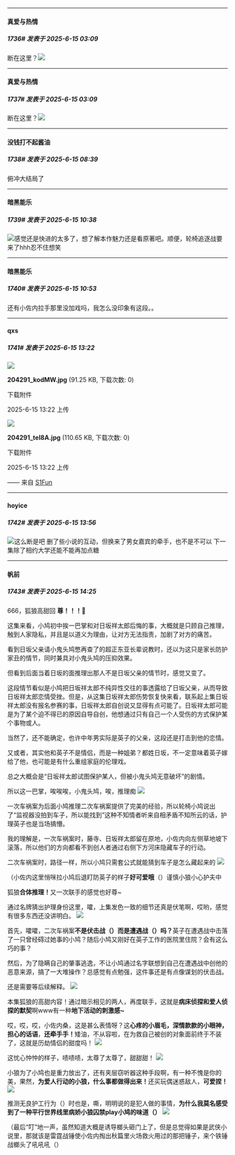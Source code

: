 ﻿
*****

####  真爱与热情  
##### 1736#       发表于 2025-6-15 03:09

断在这里？<img src="https://static.stage1st.com/image/smiley/face2017/125.png" referrerpolicy="no-referrer">


*****

####  真爱与热情  
##### 1737#       发表于 2025-6-15 03:09

断在这里？<img src="https://static.stage1st.com/image/smiley/face2017/125.png" referrerpolicy="no-referrer">

*****

####  没钱打不起酱油  
##### 1738#       发表于 2025-6-15 08:39

俯冲大结局了


*****

####  暗黑能乐  
##### 1739#       发表于 2025-6-15 10:38

<img src="https://static.stage1st.com/image/smiley/face2017/002.png" referrerpolicy="no-referrer">感觉还是快进的太多了，想了解本作魅力还是看原著吧。顺便，轮椅追逐战要来了hhh忍不住想笑

*****

####  暗黑能乐  
##### 1740#       发表于 2025-6-15 10:53

还有小佐内拉手那里没加戏吗，我怎么没印象有这段。。


*****

####  qxs  
##### 1741#       发表于 2025-6-15 13:22

<img src="https://img.stage1st.com/forum/202506/15/132212bp0nq1k9p6tdbnfz.jpg" referrerpolicy="no-referrer">

<strong>204291_kodMW.jpg</strong> (91.25 KB, 下载次数: 0)

下载附件

2025-6-15 13:22 上传

<img src="https://img.stage1st.com/forum/202506/15/132212trifpi19if1j3i93.jpg" referrerpolicy="no-referrer">

<strong>204291_teI8A.jpg</strong> (110.65 KB, 下载次数: 0)

下载附件

2025-6-15 13:22 上传

—— 来自 [S1Fun](https://s1fun.koalcat.com)


*****

####  hoyice  
##### 1742#       发表于 2025-6-15 13:56

<img src="https://static.stage1st.com/image/smiley/face2017/019.png" referrerpolicy="no-referrer">这么断是吧
删了些小说的互动，但换来了男女嘉宾的牵手，也不是不可以
下一集除了相约大学还能不能再加点糖


*****

####  帆前  
##### 1743#       发表于 2025-6-15 14:25

666，狐狼高甜回
<strong>尊！！！🥰</strong>

这集来看，小鸠初中挨一巴掌和对日坂祥太郎后悔的事，大概就是只顾自己推理，触到人家隐私，并且是以道义为理由，让对方无法指责，加剧了对方的痛苦。

看到日坂父亲请小鬼头鸠憋再查了的超正东亚长辈说教时，还以为这只是家长防护家丑的情节，同时兼具对小鬼头鸠的压抑效果。

但看到后面当着日坂的面推理出那人不是日坂父亲的情节时，感觉又变了。

这段情节看似是小鸠把日坂祥太郎不纯异性交往的事透露给了日坂父亲，从而导致日坂祥太郎恋情受挫。但是，从这集日坂祥太郎伤势恢复快来看，联系起上集日坂祥太郎没有报名参赛的事，日坂祥太郎自创说又显得有点可能了。日坂祥太郎可能是为了某个迫不得已的原因自导自创，他想通过只有自己一个人受伤的方式保护某个事物或人。

当然了，还不能确定，也许中年男实际是英子的父亲，这段还是打击到他的恋情。

又或者，其实他和英子不是情侣，而是一种姐弟？都姓日坂，不一定意味着英子嫁给了他，也可能是有什么重组家庭的伦理戏。

总之大概会是“日坂祥太郎试图保护某人，但被小鬼头鸠无意破坏”的剧情。

所以这一巴掌，唉唉唉，小鬼头鸠，唉，推理痴
<img src="https://p.sda1.dev/24/1108152be402f905d67c0142ff70bb12/MTXX_PT20250615_124325923.jpg" referrerpolicy="no-referrer">

一次车祸案为后面小鸠推理二次车祸案提供了完美的经验，所以轮椅小鸠说出了“监视器没拍到车子，所以能找到”这种不知情者听来自相矛盾不知所云的话，护理英子也是当场搞懵。

我的理解是，一次车祸案时，藤寺、日坂祥太郎留在原地，小佐内向左侧草地坡下滚落，所以他们的方向都看不到创人者通过右侧下方河床隐藏车子的行动。

二次车祸案时，路径一样，所以小鸠只需套公式就能猜到车子是怎么藏起来的
<img src="https://p.sda1.dev/24/9a438de941d07e2cf4ccf3b55a29b6ed/IMG_20250615_124155.jpg" referrerpolicy="no-referrer">

（小佐内这里悄咪拉小鸠后退盯防英子的样子<strong>好可爱哦</strong>（）谨慎小狼小心护夫中

狐狼<strong>合体推理！</strong>又一次联手的感觉也好尊~

通过名牌猜出护理身份这里，嚯，上集发色一致的细节还真是伏笔啊，哎哟，感觉有很多东西还没讲明白。
<img src="https://p.sda1.dev/24/f4b03d2828caa7d7f096b33c752a52f1/IMG_20250615_124108.jpg" referrerpolicy="no-referrer">

首先，嚯嚯，二次车祸案<strong>不是伏击战（）而是遭遇战（）吗？</strong>英子在遭遇战中击落了一只曾经碍过她事的小鸠？随后小鸠又刚好在英子工作的医院里住院？会有这么巧的事？

然后，为了隐瞒自己的肇事逃逸，不让小鸠通过名字联想到自己在遭遇战中创他的恶意来源，搞了一大堆操作？总感觉有点勉强，这件事还是有点像谋划的伏击战。

还是需要等后续解释。
<img src="https://p.sda1.dev/24/ce43fcb0085900626358115b7096e6b6/IMG_20250615_124119.jpg" referrerpolicy="no-referrer">

本集狐狼的高甜内容！通过暗示相见的两人，再度联手，这就是<strong>病床侦探和爱人侦探的默契</strong>啊www有一种<strong>地下活动的刺激感~</strong>

哎，哎，哎，小佐内桑，这是甚么表情呀？这<strong>心疼的小眉毛，深情款款的小眼神，担心的话语</strong>，<strong>还牵手手！</strong>矮油，不从容啦，在为救自己被创的对象面前终于不装了，这就是历劫情侣的甜度吗！
<img src="https://p.sda1.dev/24/bfea9830fb3c20d23cb4c897f667192d/IMG_20250615_123924.jpg" referrerpolicy="no-referrer">

这忧心忡忡的样子，啧啧啧，太尊了太尊了，甜甜甜！
<img src="https://p.sda1.dev/24/828e24d8978b80e435b3555e24ef4526/IMG_20250615_124059.jpg" referrerpolicy="no-referrer">

小狼为了小鸠也是重力放出了，还有夹层窃听器这种手段啊，有一种不愧是你的美，果然，<strong>为爱人行动的小狼，什么事都做得出来！</strong>还买玩偶迷惑敌人，<strong>可爱捏！</strong>
<img src="https://p.sda1.dev/24/661d7389ec0d95314eea359e7c701786/MTXX_PT20250615_124037600.jpg" referrerpolicy="no-referrer">

推测无良护工行为（）时也是，嘶，明明说的是犯人做的事情，<strong>为什么我莫名感受到了一种平行世界线里病娇小狼囚禁play小鸠的味道（）</strong>
<img src="https://p.sda1.dev/24/8bc71381587130255deb5e3108345b3e/IMG_20250615_124132.jpg" referrerpolicy="no-referrer">

（最后“叮”地一声，虽然知道大概是诱导榔头砸门上了，但是总觉得如果是武侠小说里，那就该是雷霆战锤使小佐内掏出秋篇里火场救火用过的那把锤子，来个铁锤战榔头了吼吼吼（）

